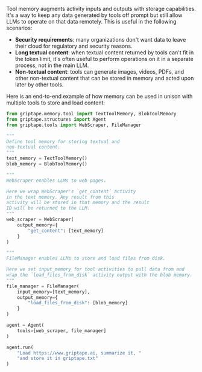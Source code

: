 Tool memory augments activity inputs and outputs with storage capabilities. It's a way to keep any data generated by tools off prompt but still allow LLMs to operate on that data remotely. This is useful in the following scenarios:

* **Security requirements**: many organizations don't want data to leave their cloud for regulatory and security reasons.
* **Long textual content**: when textual content returned by tools can't fit in the token limit, it's often useful to perform operations on it in a separate process, not in the main LLM.
* **Non-textual content**: tools can generate images, videos, PDFs, and other non-textual content that can be stored in memory and acted upon later by other tools.

Here is an end-to-end example of how memory can be used in unison with multiple tools to store and load content:

```python
from griptape.memory.tool import TextToolMemory, BlobToolMemory
from griptape.structures import Agent
from griptape.tools import WebScraper, FileManager

"""
Define tool memory for storing textual and
non-textual content.
"""
text_memory = TextToolMemory()
blob_memory = BlobToolMemory()

"""
WebScraper enables LLMs to web pages.

Here we wrap WebScraper's `get_content` activity
in the text memory. Any result from this
activity will be stored in that memory and the result
ID will be returned to the LLM.
"""
web_scraper = WebScraper(
    output_memory={
        "get_content": [text_memory]
    }
)

"""
FileManager enables LLMs to store and load files from disk.

Here we set input_memory for tool activities to pull data from and
wrap the `load_files_from_disk` activity output with the blob memory.
"""
file_manager = FileManager(
    input_memory=[text_memory],
    output_memory={
        "load_files_from_disk": [blob_memory]
    }
)

agent = Agent(
    tools=[web_scraper, file_manager]
)

agent.run(
    "Load https://www.griptape.ai, summarize it, "
    "and store it in griptape.txt"
)
```
